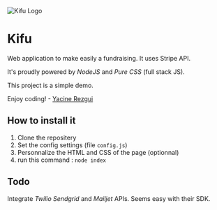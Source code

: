 ![Kifu Logo](http://farm4.staticflickr.com/3680/9108354577_9e3c2b81a2_o.png "Kifu logo")

Kifu
=========

Web application to make easily a fundraising. It uses Stripe API.

It's proudly powered by *NodeJS* and *Pure CSS* (full stack JS).

This project is a simple demo.

Enjoy coding! - [Yacine Rezgui](http://www.yrezgui.com)


How to install it
-----------------

1.  Clone the repositery
2.  Set the config settings (file `config.js`)
3.  Personnalize the HTML and CSS of the page (optionnal)
4.  run this command : `node index`

Todo
-----------------

Integrate *Twilio* *Sendgrid* and *Mailjet* APIs. Seems easy with their SDK.
